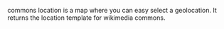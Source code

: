 commons location is a map where you can easy select a geolocation. It returns the location template for wikimedia commons.